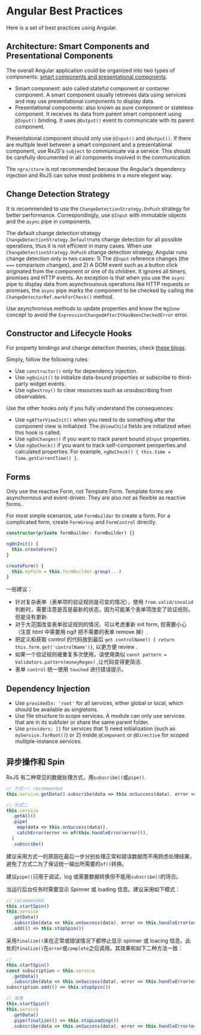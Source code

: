 # Angular Best Practices

Here is a set of best practices using Angular.

## Architecture: Smart Components and Presentational Components

The overall Angular application could be organized into two types of components: [smart components and presentational components](https://blog.angular-university.io/angular-2-smart-components-vs-presentation-components-whats-the-difference-when-to-use-each-and-why/).

- Smart component: aslo called stateful component or container component. A smart component usually retrieves data using services and may use presentational components to display data.
- Presentational components: also known as pure component or stateless component. It receives its data from parent smart component using `@Input()` binding. It uses `@Output()` event to communicate with its parent component.

Presentational component should only use `@Input()` and `@Output()`. If there are multiple level between a smart component and a presentational component, use RxJS's `subject` to communicate via a service. This should be carefully documented in all components involved in the communication.

The `ngrx/store` is not recommended because the Angular's dependency injection and RxJS can solve most problems in a more elegent way.

## Change Detection Strategy

It is recommended to use the `ChangeDetectionStrategy.OnPush` strategy for better performance. Correspondingly, use `@Input` with immutable objects and the `async` pipe in components.

The default change detection strategy `ChangeDetectionStrategy.Default`runs change detection for all possible operations, thus it is not efficient in many cases. When use `ChangeDetectionStrategy.OnPush` change detection strategy, Angular runs change detection only in two cases: 1) The `@Input` reference changes (the `===` comparison changes), and 2) A DOM event such as a button click originated from the component or one of its children. It ignores all timers, promises and HTTP events. An exception is that when you use the `async` pipe to display data from asynchrounous operations like HTTP requests or promises, the `async` pipe marks the component to be checked by calling the `ChangeDetectorRef.markForCheck()` method.

Use asynchronous methods to update properties and know the `NgZone` concept to avoid the `ExpressionChangedAfterItHasBeenCheckedError` error.

## Constructor and Lifecycle Hooks

For property bindings and change detection theories, check [these blogs](https://blog.angularindepth.com/these-5-articles-will-make-you-an-angular-change-detection-expert-ed530d28930).

Simply, follow the following rules:

- Use `constructor()` only for dependency injection.
- Use `ngOninit()` to initialize data-bound properties or subscribe to third-party widget events.
- Use `ngDestroy()` to clear resources such as unsubscribing from observables.

Use the other hooks only if you fully understand the consequences:

- Use `ngAfterViewInit()` when you need to do something after the component view is initialized. The `@ViewChild` fields are initialized when this hook is called.
- Use `ngOnChanges()` if you want to track parent bound `@Input` properties.
- Use `ngDoCheck()` if you want to track self-component peroperties and calculated properties. For example, `ngDoCheck() { this.time = Time.getCurrentTime() }`.

## Forms

Only use the reactive Form, not Template Form. Template forms are asynchornous and event-driven. They are also not as flexible as reactive forms.

For most simple scenarios, use `FormBuilder` to create a form. For a complicated form, create `FormGroup` and `FormControl` directly.

```ts
constructor(private formBuilder: FormBuilder) {}

ngOnInit() {
  this.createForm()
}

createForm() {
  this.myForm = this.formBuilder.group(...)
}
```

一些建议：

- 针对复杂表单（表单项的验证规则是可变的情况），使用 `from.valid/invalid` 判断时，需要注意是否是最新的状态，因为可能某个表单项改变了验证规则，但是没有更新.
- 对于大范围改变表单验证规则的情况，可以考虑重新 init form, 但需要小心（注意 html 中需要用 ngif 把不需要的表单 remove 掉）.
- 把定义和获取 control 的代码放到最后 `get controlName() { return this.form.get('controlName')}`, 以更方便 review .
- 如果一个验证规则被重复多次使用，请使用类似 `const pattern = Validators.pattern(moneyRegex)` ,让代码变得更简洁.
- 表单 `control` 统一使用 `touched` 进行错误提示。

## Dependency Injection

- Use `providedIn: 'root'` for all services, either global or local, which should be available as singletons.
- Use file structure to scope services. A module can only use services that are in its subfoler or share the same parent folder.
- Use `providers: []` for services that 1) need initialization (such as `myService.forRoot()`) or 2) inside `@Component` or `@Directive` for scoped mulitple-instance services.

## 异步操作和 Spin

RxJS 有二种常见的数据处理方式，用`subscribe()`或`pipe()`.

```ts
// 方式一: recommended
this.service.getData().subscribe(data => this.onSuccess(data), error => this.handleError(error))

// 方式二
this.service
  .getAll()
  .pipe(
    map(data => this.onSuccess(data)),
    catchError(error => of(this.handleError(error))),
  )
  .subscribe()
```

建议采用方式一的原因在最后一步分别处理正常和错误数据而不用顾虑处理结果， 避免了方式二为了保证统一输出所需要的`of()`转换。

建议`pipe()`只用于调试，log 或需要数据转换但不能用`subscribe()`的场合。

当运行后台任务时需要显示 Spinner 或 loading 信息。建议采用如下模式：

```ts
// recommended
this.startSpin()
this.service
  .getData()
  .subscribe(data => this.onSuccess(data), error => this.handleError(error))
  .add(() => this.stopSpin())
```

采用`finalize()`来在正常或错误情况下都停止显示 spinner 或 loacing 信息。此处的`finalize()`在`error`或`complete`之后调用。其效果和如下二种方法一致：

```ts
//
this.startSpin()
const subscription = this.service
  .getData()
  .subscribe(data => this.onSuccess(data), error => this.handleError(error))
subscription.add(() => this.stopSpin())

// 或者
this.startSpin()
this.service
  .getData()
  .pipe(finalize(() => this.stopLoading())
  .subscribe(data => this.onSuccess(data), error => this.handleError(error))
```
